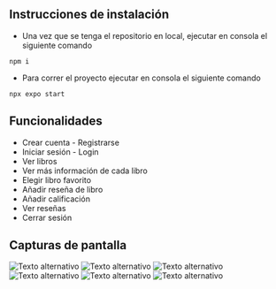 ## Instrucciones de instalación

- Una vez que se tenga el repositorio en local, ejecutar en consola el siguiente comando

```
npm i
```

- Para correr el proyecto ejecutar en consola el siguiente comando

```
npx expo start
```

## Funcionalidades

- Crear cuenta - Registrarse
- Iniciar sesión - Login
- Ver libros
- Ver más información de cada libro
- Elegir libro favorito
- Añadir reseña de libro
- Añadir calificación
- Ver reseñas
- Cerrar sesión

## Capturas de pantalla

![Texto alternativo](screenshots/1.jpeg)
![Texto alternativo](screenshots/2.jpeg)
![Texto alternativo](screenshots/3.jpeg)
![Texto alternativo](screenshots/4.jpeg)
![Texto alternativo](screenshots/5.jpeg)
![Texto alternativo](screenshots/6.jpeg)

